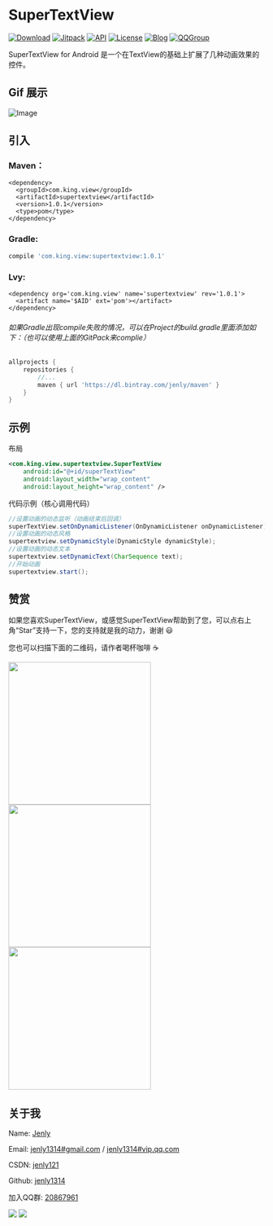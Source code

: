 # SuperTextView
[![Download](https://img.shields.io/badge/download-App-blue.svg)](https://raw.githubusercontent.com/jenly1314/SuperTextView/master/app/app-release.apk)
[![Jitpack](https://jitpack.io/v/jenly1314/SuperTextView.svg)](https://jitpack.io/#jenly1314/SuperTextView)
[![API](https://img.shields.io/badge/API-15%2B-blue.svg?style=flat)](https://android-arsenal.com/api?level=15)
[![License](https://img.shields.io/badge/license-MIT-blue.svg)](https://opensource.org/licenses/mit-license.php)
[![Blog](https://img.shields.io/badge/blog-Jenly-9933CC.svg)](http://blog.csdn.net/jenly121)
[![QQGroup](https://img.shields.io/badge/QQGroup-20867961-blue.svg)](http://shang.qq.com/wpa/qunwpa?idkey=8fcc6a2f88552ea44b1411582c94fd124f7bb3ec227e2a400dbbfaad3dc2f5ad)

SuperTextView for Android 是一个在TextView的基础上扩展了几种动画效果的控件。

## Gif 展示
![Image](GIF.gif)

## 引入

### Maven：
```maven
<dependency>
  <groupId>com.king.view</groupId>
  <artifactId>supertextview</artifactId>
  <version>1.0.1</version>
  <type>pom</type>
</dependency>
```
### Gradle:
```gradle
compile 'com.king.view:supertextview:1.0.1'
```
### Lvy:
```lvy
<dependency org='com.king.view' name='supertextview' rev='1.0.1'>
  <artifact name='$AID' ext='pom'></artifact>
</dependency>
```

###### 如果Gradle出现compile失败的情况，可以在Project的build.gradle里面添加如下：（也可以使用上面的GitPack来complie）
```gradle
allprojects {
    repositories {
        //...
        maven { url 'https://dl.bintray.com/jenly/maven' }
    }
}
```

## 示例

布局
```Xml
<com.king.view.supertextview.SuperTextView
    android:id="@+id/superTextView"
    android:layout_width="wrap_content"
    android:layout_height="wrap_content" />
```


代码示例（核心调用代码）
```Java
//设置动画的动态监听（动画结束后回调）
superTextView.setOnDynamicListener(OnDynamicListener onDynamicListener);
//设置动画的动态风格
supertextview.setDynamicStyle(DynamicStyle dynamicStyle);
//设置动画的动态文本
supertextview.setDynamicText(CharSequence text);
//开始动画
supertextview.start();


```

## 赞赏
如果您喜欢SuperTextView，或感觉SuperTextView帮助到了您，可以点右上角“Star”支持一下，您的支持就是我的动力，谢谢 :smiley:<p>
您也可以扫描下面的二维码，请作者喝杯咖啡 :coffee:
    <div>
        <img src="https://jenly1314.github.io/image/pay/wxpay.png" width="280" heght="350">
        <img src="https://jenly1314.github.io/image/pay/alipay.png" width="280" heght="350">
        <img src="https://jenly1314.github.io/image/pay/qqpay.png" width="280" heght="350">
    </div>

## 关于我
   Name: <a title="关于作者" href="https://about.me/jenly1314" target="_blank">Jenly</a>

   Email: <a title="欢迎邮件与我交流" href="mailto:jenly1314@gmail.com" target="_blank">jenly1314#gmail.com</a> / <a title="给我发邮件" href="mailto:jenly1314@vip.qq.com" target="_blank">jenly1314#vip.qq.com</a>

   CSDN: <a title="CSDN博客" href="http://blog.csdn.net/jenly121" target="_blank">jenly121</a>

   Github: <a title="Github开源项目" href="https://github.com/jenly1314" target="_blank">jenly1314</a>

   加入QQ群: <a title="点击加入QQ群" href="http://shang.qq.com/wpa/qunwpa?idkey=8fcc6a2f88552ea44b1411582c94fd124f7bb3ec227e2a400dbbfaad3dc2f5ad" target="_blank">20867961</a>
   <div>
       <img src="https://jenly1314.github.io/image/jenly666.png">
       <img src="https://jenly1314.github.io/image/qqgourp.png">
   </div>


